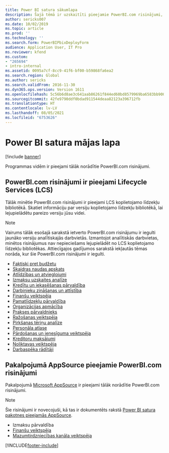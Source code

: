 ```yaml
---
title: Power BI satura sākumlapa
description: Šajā tēmā ir uzskaitīti pieejamie PowerBI.com risinājumi, kā arī ir norādīti resursi, kur par attiecīgajiem risinājumiem varat uzzināt vairāk.
author: sericks007
ms.date: 10/02/2019
ms.topic: article
ms.prod: ''
ms.technology: ''
ms.search.form: PowerBIPbixDeployForm
audience: Application User, IT Pro
ms.reviewer: kfend
ms.custom:
- "265694"
- intro-internal
ms.assetid: 0095a7cf-8cc9-41f6-bf00-b59868fa6ea2
ms.search.region: Global
ms.author: sericks
ms.search.validFrom: 2016-11-30
ms.dyn365.ops.version: Version 1611
ms.openlocfilehash: 5c56b6d8ae3c641aab86261f844ed60bd8579969ba6583bb90098436d84b2859
ms.sourcegitcommit: 42fe9790ddf0bdad911544deaa82123a396712fb
ms.translationtype: HT
ms.contentlocale: lv-LV
ms.lasthandoff: 08/05/2021
ms.locfileid: "6753626"
---
```

# <a name="power-bi-content-home-page"></a>Power BI satura mājas lapa

[!include [banner](../includes/banner.md)]

Programmas vidēm ir pieejami tālāk norādītie PowerBI.com risinājumi.

## <a name="powerbicom-solutions-available-from-lifecycle-services-lcs"></a>PowerBI.com risinājumi ir pieejami Lifecycle Services (LCS)

Tālāk minētie PowerBI.com risinājumi ir pieejami LCS koplietojamo līdzekļu bibliotēkā. Skatiet informāciju par versiju koplietojamo līdzekļu bibliotēkā, lai lejupielādētu pareizo versiju jūsu videi.

> [!NOTE]
> Vairums tālāk esošajā sarakstā ietverto PowerBI.com risinājumu ir iegulti jaunāko versiju analītiskajās darbvietās. Izmantojot analītiskās darbvietas, minētos risinājumus nav nepieciešams lejupielādēt no LCS koplietojamo līdzekļu bibliotēkas. Attiecīgajos gadījumos sarakstā iekļautās tēmas norāda, kur šie PowerBI.com risinājumi ir iegulti.

- [Faktiski pret budžetu](ledger-budgets-power-bi.md)
- [Skaidras naudas apskats](../../../finance/cash-bank-management/Cash-Overview-Power-BI-content.md)
- [Atlīdzības un atvieglojumi](compensation-and-benefits-analysis-power-bi-content-pack.md)
- [Izmaksu uzskaites analīze](cost-accounting-analysis-content-pack.md)
- [Kredītu un iekasēšanas pārvaldība](../../../finance/accounts-receivable/credit-collections-power-bi.md)
- [Darbinieku zināšanas un attīstība](employee-competencies-and-development-analysis-power-bi-content-pack.md)
- [Finanšu veiktspēja](financial-performance-power-bi-content-pack.md)
- [Pamatlīdzekļu pārvaldība](../../../finance/fixed-assets/Fixed-asset-management-workspace.md)
- [Organizācijas apmācība](organizational-training-analysis-power-bi-content-pack.md)
- [Prakses pārvaldnieks](practice-manager-power-bi.md)
- [Ražošanas veiktspēja](production-performance-power-bi.md)
- [Pirkšanas tēriņu analīze](purchase-content-pack-for-power-bi.md)
- [Personāla atlase](recruiting-analysis-power-bi-content-pack.md)
- [Pārdošanas un ienesīguma veiktspēja](sales-profitability-performance-content-pack.md)
- [Kreditoru maksājumi](../../../finance/accounts-payable/Vendor-payments-workspace.md)
- [Noliktavas veiktspēja](warehouse-power-bi-content.md)
- [Darbaspēka rādītāji](workforce-analysis-power-bi-content-pack.md)

## <a name="powerbicom-solutions-available-from-appsource"></a>Pakalpojumā AppSource pieejamie PowerBI.com risinājumi

Pakalpojumā [Microsoft AppSource](https://appsource.microsoft.com) ir pieejami tālāk norādītie PowerBI.com risinājumi.

> [!NOTE]
> Šie risinājumi ir novecojuši, kā tas ir dokumentēts rakstā [Power BI satura pakotnes pieejamās AppSource](../migration-upgrade/deprecated-features.md#power-bi-content-packs-available-on-appsource).

- Izmaksu pārvaldība
- [Finanšu veiktspēja](financial-performance-power-bi-content-pack.md)
- [Mazumtirdzniecības kanāla veiktspēja](retail-channel-performance-dashboard-power-bi-data.md)


[!INCLUDE[footer-include](../../../includes/footer-banner.md)]
